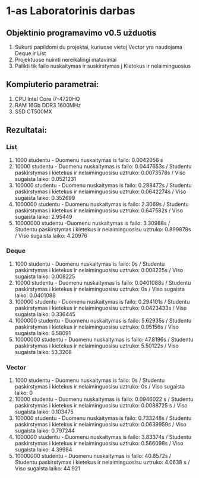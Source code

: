 # 1-as Laboratorinis darbas
## Objektinio programavimo v0.5 užduotis
1. Sukurti papildomi du projektai, kuriuose vietoj Vector yra naudojama Deque ir List
2. Projektuose nuimti nereikalingi matavimai
3. Palikti tik failo nuskaitymas ir suskirstymas į Kietekus ir nelaiminguosius
## Kompiuterio parametrai:
1. CPU Intel Core i7-4720HQ
2. RAM 16Gb DDR3 1600MHz
3. SSD CT500MX
## Rezultatai:
### List
1. 1000 studentu - Duomenu nuskaitymas is failo: 0.0042056 s
2. 10000 studentu - Duomenu nuskaitymas is failo: 0.0447653s / Studentu paskirstymas i kietekus ir nelaiminguosisu uztruko: 0.0073578s / Viso sugaista laiko: 0.0521231
3. 100000 studentu - Duomenu nuskaitymas is failo: 0.288472s / Studentu paskirstymas i kietekus ir nelaiminguosisu uztruko: 0.0642274s / Viso sugaista laiko: 0.352699
4. 1000000 studentu - Duomenu nuskaitymas is failo: 2.3069s / Studentu paskirstymas i kietekus ir nelaiminguosisu uztruko: 0.647582s / Viso sugaista laiko: 2.95449
5. 10000000 studentu -Duomenu nuskaitymas is failo: 3.30988s / Studentu paskirstymas i kietekus ir nelaiminguosisu uztruko: 0.899878s / Viso sugaista laiko: 4.20976
### Deque
1. 1000 studentu - Duomenu nuskaitymas is failo: 0s / Studentu paskirstymas i kietekus ir nelaiminguosisu uztruko: 0.008225s / Viso sugaista laiko: 0.008225
2. 10000 studentu - Duomenu nuskaitymas is failo: 0.0401088s / Studentu paskirstymas i kietekus ir nelaiminguosisu uztruko: 0s / Viso sugaista laiko: 0.0401088
3. 100000 studentu - Duomenu nuskaitymas is failo: 0.294101s / Studentu paskirstymas i kietekus ir nelaiminguosisu uztruko: 0.0423433s / Viso sugaista laiko: 0.336445
4. 1000000 studentu - Duomenu nuskaitymas is failo: 5.62935s / Studentu paskirstymas i kietekus ir nelaiminguosisu uztruko: 0.95156s / Viso sugaista laiko: 6.58091
5. 10000000 studentu - Duomenu nuskaitymas is failo: 47.8196s / Studentu paskirstymas i kietekus ir nelaiminguosisu uztruko: 5.50122s / Viso sugaista laiko: 53.3208
### Vector
1. 1000 studentu - Duomenu nuskaitymas is failo: 0s / Studentu paskirstymas i kietekus ir nelaiminguosisu uztruko: 0s / Viso sugaista laiko: 0
2. 10000 studentu - Duomenu nuskaitymas is failo: 0.0946022 s / Studentu paskirstymas i kietekus ir nelaiminguosisu uztruko: 0.0088725 s / Viso sugaista laiko: 0.103475
3. 100000 studentu - Duomenu nuskaitymas is failo: 0.733248s / Studentu paskirstymas i kietekus ir nelaiminguosisu uztruko: 0.0639959s / Viso sugaista laiko: 0.797244
4. 1000000 studentu - Duomenu nuskaitymas is failo: 3.83374s / Studentu paskirstymas i kietekus ir nelaiminguosisu uztruko: 0.566098s / Viso sugaista laiko: 4.39984
5. 10000000 studentu - Duomenu nuskaitymas is failo: 40.8572s / Studentu paskirstymas i kietekus ir nelaiminguosisu uztruko: 4.0638 s / Viso sugaista laiko: 44.921
